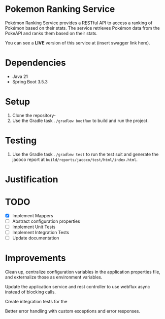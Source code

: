 # Pokemon Ranking Service

Pokémon Ranking Service provides a RESTful API to access a ranking of Pokémon based on their stats.
The service retrieves Pokémon data from the PokeAPI and ranks them based on their stats.

You can see a **LIVE** version of this service at (insert swagger link here).

# Dependencies

- Java 21 
- Spring Boot 3.5.3

# Setup 

1. Clone the repository-
2. Use the Gradle task `./gradlew bootRun` to build and run the project.

# Testing

1. Use the Gradle task `./gradlew test` to run the test suit and generate the jacoco report at `build/reports/jacoco/test/html/index.html`.

# Justification 



# TODO

- [X] Implement Mappers
- [ ] Abstract configuration properties
- [ ] Implement Unit Tests
- [ ] Implement Integration Tests
- [ ] Update documentation

# Improvements 

Clean up, centralize configuration variables in the application properties file, and externalize those as environment variables.

Update the application service and rest controller to use webflux async instead of blocking calls.

Create integration tests for the 

Better error handling with custom exceptions and error responses.
